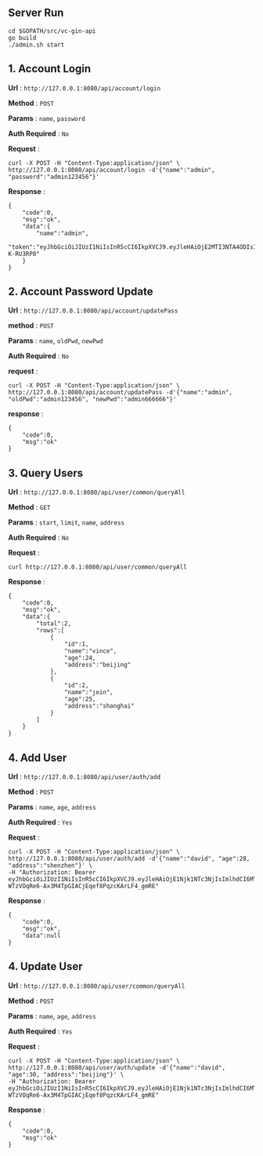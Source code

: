 ## Server Run
```shell script
cd $GOPATH/src/vc-gin-api
go build
./admin.sh start
```

## 1. Account Login

**Url** : `http://127.0.0.1:8080/api/account/login`

**Method** : `POST`

**Params** : `name`, `password`

**Auth Required** : `No`

**Request** :

```shell script
curl -X POST -H "Content-Type:application/json" \
http://127.0.0.1:8080/api/account/login -d'{"name":"admin", "password":"admin123456"}'
```
**Response** :

```
{
    "code":0,
    "msg":"ok",
    "data":{
        "name":"admin",
        "token":"eyJhbGciOiJIUzI1NiIsInR5cCI6IkpXVCJ9.eyJleHAiOjE2MTI3NTA4ODIsImlhdCI6MTYxMjc0OTA4MiwiaWQiOjEsIm5iZiI6MTYxMjc0OTA4MiwidXNlcm5hbWUiOiJhZG1pbiJ9.MmmQMd9V596vCbZaXx758bNSKHJdD5_tsD-K-RU3RP8"
    }
}
```

## 2. Account Password Update

**Url** : `http://127.0.0.1:8080/api/account/updatePass`

**method** : `POST`

**Params** : `name`, `oldPwd`, `newPwd`

**Auth Required** : `No`

**request** :

```shell script
curl -X POST -H "Content-Type:application/json" \
http://127.0.0.1:8080/api/account/updatePass -d'{"name":"admin", "oldPwd":"admin123456", "newPwd":"admin666666"}'
```
**response** :

```
{
    "code":0,
    "msg":"ok"
}
```

## 3. Query Users

**Url** : `http://127.0.0.1:8080/api/user/common/queryAll`

**Method** : `GET`

**Params** : `start`, `limit`, `name`, `address`

**Auth Required** : `No`

**Request** :

```shell script
curl http://127.0.0.1:8080/api/user/common/queryAll
```

**Response**  :

```
{
    "code":0,
    "msg":"ok",
    "data":{
        "total":2,
        "rows":[
            {
                "id":1,
                "name":"vince",
                "age":24,
                "address":"beijing"
            },
            {
                "id":2,
                "name":"join",
                "age":25,
                "address":"shanghai"
            }
        ]
    }
}
```

## 4. Add User

**Url** : `http://127.0.0.1:8080/api/user/auth/add`

**Method** : `POST`

**Params** : `name`, `age`, `address`

**Auth Required** : `Yes`

**Request** :

```shell script
curl -X POST -H "Content-Type:application/json" \
http://127.0.0.1:8080/api/user/auth/add -d'{"name":"david", "age":28, "address":"shenzhen"}' \
-H "Authorization: Bearer eyJhbGciOiJIUzI1NiIsInR5cCI6IkpXVCJ9.eyJleHAiOjE1Njk1NTc3NjIsImlhdCI6MTU2OTU1NzE2MiwiaWQiOjEsIm5iZiI6MTU2OTU1NzE2MiwidXNlcm5hbWUiOiJKYW1lcyJ9.-WTzVOqRe6-Ax3M4TpGIACjEqef8PqzcKArLF4_gmRE"
```

**Response**  :
```shell script
{
    "code":0,
    "msg":"ok",
    "data":null
}
```

## 4. Update User

**Url** : `http://127.0.0.1:8080/api/user/common/queryAll`

**Method** : `POST`

**Params** : `name`, `age`, `address`

**Auth Required** : `Yes`

**Request** :

```shell script
curl -X POST -H "Content-Type:application/json" \
http://127.0.0.1:8080/api/user/auth/update -d'{"name":"david", "age":30, "address":"beijing"}' \
-H "Authorization: Bearer eyJhbGciOiJIUzI1NiIsInR5cCI6IkpXVCJ9.eyJleHAiOjE1Njk1NTc3NjIsImlhdCI6MTU2OTU1NzE2MiwiaWQiOjEsIm5iZiI6MTU2OTU1NzE2MiwidXNlcm5hbWUiOiJKYW1lcyJ9.-WTzVOqRe6-Ax3M4TpGIACjEqef8PqzcKArLF4_gmRE"
```

**Response**  :
```
{
    "code":0,
    "msg":"ok"
}
```